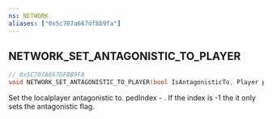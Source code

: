 ```yaml
---
ns: NETWORK
aliases: ["0x5c707a667df8b9fa"]
---
```

## NETWORK_SET_ANTAGONISTIC_TO_PLAYER

```c
// 0x5C707A667DF8B9FA
void NETWORK_SET_ANTAGONISTIC_TO_PLAYER(bool IsAntagonisticTo, Player player);
```

Set the localplayer antagonistic to. pedIndex - . If the index is -1 the it only sets the antagonistic flag.

